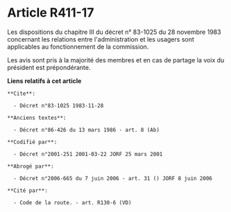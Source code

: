 # Article R411-17

Les dispositions du chapitre III du décret n° 83-1025 du 28 novembre 1983 concernant les relations entre l'administration et
les usagers sont applicables au fonctionnement de la commission.

Les avis sont pris à la majorité des membres et en cas de partage la voix du président est prépondérante.

**Liens relatifs à cet article**

	**Cite**:

	  - Décret n°83-1025 1983-11-28

	**Anciens textes**:

	  - Décret n°86-426 du 13 mars 1986 - art. 8 (Ab)

	**Codifié par**:

	  - Décret n°2001-251 2001-03-22 JORF 25 mars 2001

	**Abrogé par**:

	  - Décret n°2006-665 du 7 juin 2006 - art. 31 () JORF 8 juin 2006

	**Cité par**:

	  - Code de la route. - art. R130-6 (VD)
